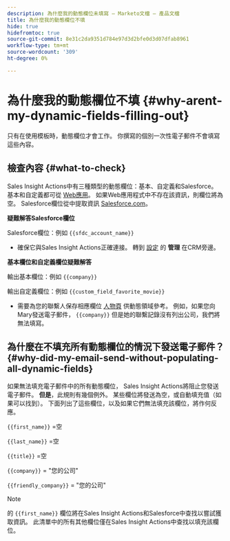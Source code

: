 ```yaml
---
description: 為什麼我的動態欄位未填寫 — Marketo文檔 — 產品文檔
title: 為什麼我的動態欄位不填
hide: true
hidefromtoc: true
source-git-commit: 8e31c2da9351d784e97d3d2bfe0d3d07dfab8961
workflow-type: tm+mt
source-wordcount: '309'
ht-degree: 0%

---
```


# 為什麼我的動態欄位不填 {#why-arent-my-dynamic-fields-filling-out}

只有在使用模板時，動態欄位才會工作。 你撰寫的個別一次性電子郵件不會填寫這些內容。

## 檢查內容 {#what-to-check}

Sales Insight Actions中有三種類型的動態欄位：基本、自定義和Salesforce。 基本和自定義都可從 [Web應用](https://toutapp.com/login)。 如果Web應用程式中不存在該資訊，則欄位將為空。 Salesforce欄位從中提取資訊 [Salesforce.com](https://salesforce.com)。

**疑難解答Salesforce欄位**

Salesforce欄位：例如 `{{sfdc_account_name}}`

* 確保它與Sales Insight Actions正確連接。 轉到 [設定](https://toutapp.com/login) 的 **管理** 在CRM旁邊。

**基本欄位和自定義欄位疑難解答**

輸出基本欄位：例如 `{{company}}`

輸出自定義欄位：例如 `{{custom_field_favorite_movie}}`

* 需要為您的聯繫人保存相應欄位 [人物頁](https://toutapp.com/next#relationships) 供動態領域參考。 例如，如果您向Mary發送電子郵件， `{{company}}` 但是她的聯繫記錄沒有列出公司，我們將無法填寫。

## 為什麼在不填充所有動態欄位的情況下發送電子郵件？ {#why-did-my-email-send-without-populating-all-dynamic-fields}

如果無法填充電子郵件中的所有動態欄位， Sales Insight Actions將阻止您發送電子郵件。 **但是**，此規則有幾個例外。 某些欄位將發送為空，或自動填充值（如果可以找到）。 下面列出了這些欄位，以及如果它們無法填充該欄位，將作何反應。

`{{first_name}}` =空

`{{last_name}}` =空

`{{title}}` =空

`{{company}}` = &quot;您的公司&quot;

`{{friendly_company}}` = &quot;您的公司&quot;

>[!NOTE]
>
>的 `{{first_name}}` 欄位將在Sales Insight Actions和Salesforce中查找以嘗試獲取資訊。 此清單中的所有其他欄位僅在Sales Insight Actions中查找以填充該欄位。
